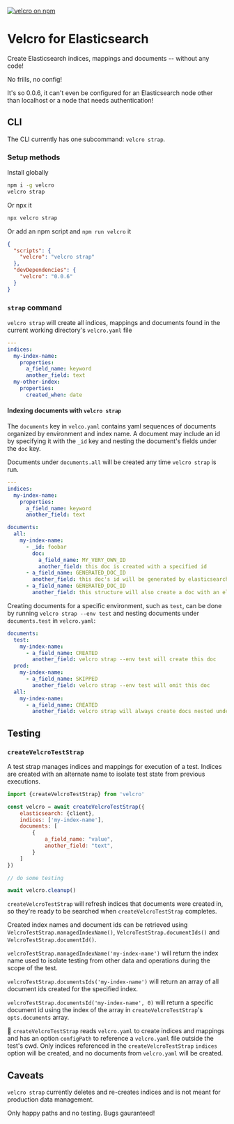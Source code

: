 [![velcro on npm](https://img.shields.io/npm/v/@eighty4/velcro)](https://www.npmjs.com/package/@eighty4/velcro)

# Velcro for Elasticsearch

Create Elasticsearch indices, mappings and documents -- without any code!

No frills, no config!

It's so 0.0.6, it can't even be configured for an Elasticsearch node other than localhost or a node that needs authentication!

## CLI

The CLI currently has one subcommand: `velcro strap`.

### Setup methods

Install globally

```bash
npm i -g velcro
velcro strap
```

Or npx it

```bash
npx velcro strap
```

Or add an npm script and `npm run velcro` it

```json
{
  "scripts": {
    "velcro": "velcro strap"
  },
  "devDependencies": {
    "velcro": "0.0.6"
  }
}
```

### `strap` command

`velcro strap` will create all indices, mappings and documents found in the current working directory's `velcro.yaml` file

```yaml
---
indices:
  my-index-name:
    properties:
      a_field_name: keyword
      another_field: text
  my-other-index:
    properties:
      created_when: date
```

#### Indexing documents with `velcro strap`

The `documents` key in `velco.yaml` contains yaml sequences of documents organized by environment and index name.
A document may include an id by specifying it with the `_id` key and nesting the document's fields under the `doc` key.

Documents under `documents.all` will be created any time `velcro strap` is run.

```yaml
---
indices:
  my-index-name:
    properties:
      a_field_name: keyword
      another_field: text

documents:
  all:
    my-index-name:
      - _id: foobar
        doc:
          a_field_name: MY_VERY_OWN_ID
          another_field: this doc is created with a specified id
      - a_field_name: GENERATED_DOC_ID
        another_field: this doc's id will be generated by elasticsearch
      - a_field_name: GENERATED_DOC_ID
        another_field: this structure will also create a doc with an elasticsearch generated id
```

Creating documents for a specific environment, such as `test`, can be done by running `velcro strap --env test` and nesting documents under `documents.test` in `velcro.yaml`:

```yaml
documents:
  test:
    my-index-name:
      - a_field_name: CREATED
        another_field: velcro strap --env test will create this doc
  prod:
    my-index-name:
      - a_field_name: SKIPPED
        another_field: velcro strap --env test will omit this doc
  all:
    my-index-name:
      - a_field_name: CREATED
        another_field: velcro strap will always create docs nested under all
```

## Testing

### `createVelcroTestStrap`

A test strap manages indices and mappings for execution of a test. Indices are created with an alternate name to isolate test state from previous executions.

```javascript
import {createVelcroTestStrap} from 'velcro'

const velcro = await createVelcroTestStrap({
    elasticsearch: {client},
    indices: ['my-index-name'],
    documents: [
        {
            a_field_name: "value",
            another_field: "text",
        }
    ]
})

// do some testing

await velcro.cleanup()
```

`createVelcroTestStrap` will refresh indices that documents were created in, so they're ready to be searched when `createVelcroTestStrap` completes.

Created index names and document ids can be retrieved using `VelcroTestStrap.managedIndexName()`, `VelcroTestStrap.documentIds()` and `VelcroTestStrap.documentId()`.

`velcroTestStrap.managedIndexName('my-index-name')` will return the index name used to isolate testing from other data and operations during the scope of the test.

`velcroTestStrap.documentsIds('my-index-name')` will return an array of all document ids created for the specified index.

`velcroTestStrap.documentsId('my-index-name', 0)` will return a specific document id using the index of the array in `createVelcroTestStrap`'s `opts.documents` array.

📌 `createVelcroTestStrap` reads `velcro.yaml` to create indices and mappings and has an option `configPath` to reference a `velcro.yaml` file outside the test's cwd.
Only indices referenced in the `createVelcroTestStrap` `indices` option will be created, and no documents from `velcro.yaml` will be created.

## Caveats

`velcro strap` currently deletes and re-creates indices and is not meant for production data management.

Only happy paths and no testing. Bugs gauranteed!
